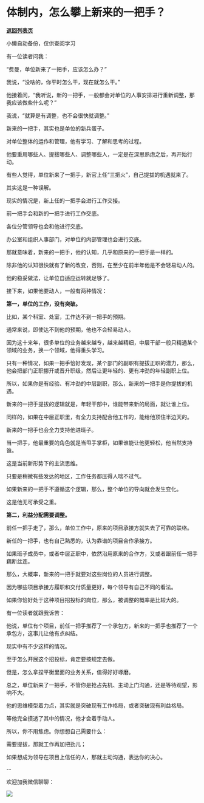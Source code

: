 # 体制内，怎么攀上新来的一把手？

[**返回列表页**](/gzh/费曼的小茶馆)

小懒自动备份，仅供查阅学习

有一位读者问我：  

“费曼，单位新来了一把手，应该怎么办？”

我说，“没啥的，你平时怎么干，现在就怎么干。”  

他接着问，“我听说，新的一把手，一般都会对单位的人事安排进行重新调整，那我应该做些什么呢？”

我说，“就算是有调整，也不会很快就调整。”

新来的一把手，其实也是单位的新兵蛋子。

对单位整体的运作和管理，他有学习、了解和思考的过程。

他要重用哪些人、提拔哪些人、调整哪些人，一定是在深思熟虑之后，再开始行动。

有些人觉得，单位新来了一把手，新官上任“三把火”，自己提拔的机遇就来了。

其实这是一种误解。

现实的情况是，新上任的一把手会进行工作交接。

前一把手会和新的一把手进行工作交底。

各位分管领导也会和他进行交底。

办公室和组织人事部门，对单位的内部管理也会进行交底。

那就意味着，新来的一把手，他的认知，几乎和原来的一把手是一样的。

除非他的认知很快就有了新的改变，否则，在至少在前半年他是不会轻易动人的。  

他的稳妥做法，让单位自适应运转就足够了。  

接下来，如果他要动人，一般有两种情况：

**第一，单位的工作，没有突破。**  

比如，某个科室、处室，工作达不到一把手的预期。

通常来说，即使达不到他的预期，他也不会轻易动人。

因为这十来年，很多单位的业务越来越专，越来越精细，中层干部一般只精通某个领域的业务，换一个领域，他得重头学习。

只有一种情况，如果一把手恰好发现，某个部门的副职有提拔正职的潜力，那么，他会把部门正职挪开或晋升职级，然后让更年轻的、更有冲劲的年轻副职上位。

所以，如果你是有经验、有冲劲的中层副职，那么，新来的一把手是你提拔的机遇。  

新来的一把手提拔的逻辑就是，年轻干部中，谁能带来新的局面，就让谁上位。

同样的，如果在中层正职里，有全力支持配合他工作的，能给他顶住半边天的。

新来的一把手也会全力支持他进班子。  

当一把手，他最重要的角色就是当甩手掌柜，如果谁能让他更轻松，他当然支持谁。  

这是当前新形势下的主流思维。

只要是稍微有些发达的地区，工作任务都压得人喘不过气。  

如果新来的一把手不遵循这个逻辑，那么，整个单位的导向就会发生变化。

这是他无可承受之重。

**第二，利益分配需要调整。**  

前任一把手走了，那么，单位工作中，原来的项目承接方就失去了可靠的联络。  

新任的一把手，也有自己熟悉的，认为靠谱的项目合作承接方。

如果班子成员中，或者中层正职中，依然沿用原来的合作方，又或者跟前任一把手藕断丝连。  

那么，大概率，新来的一把手就要对这些岗位的人员进行调整。

因为哪些项目承接方履职和交付质量更好，每个领导有自己不同的看法。

如果你恰好处于这种项目招投标的岗位，那么，被调整的概率是比较大的。  

有一位读者就跟我诉苦：  

他说，单位有个项目，前任一把手推荐了一个承包方，新来的一把手也推荐了一个承包方，这事儿让他有点纠结。  

现实中有不少这样的情况。

至于怎么开展这个招投标，肯定要按规定去做。

但是，怎么拿捏平衡里面的业务关系，值得好好琢磨。

总之，单位新来了一把手，不管你是抢占先机、主动上门沟通，还是等待观望，影响不大。  

他的思维模型着力点，其实就是突破现有工作格局，或者突破现有利益格局。

等他完全摸透了其中的情况，他才会着手动人。

所以，你不用焦虑。你想想自己需要什么：

需要提拔，那就工作再加把劲儿；

如果想成为领导在项目上信任的人，那就主动沟通，表达你的决心。

\--

欢迎加我微信聊聊：

![](https://mmbiz.qpic.cn/mmbiz_jpg/4ufdCXwkRArXJOgKic3pgrRsdiawr1ibm7mzPQvlZ8ceOlTw0g6TicS0NCIt6duqBrYAj2ElGykGf0WLqTeDmKEHJQ/640?wx_fmt=jpeg)

  

